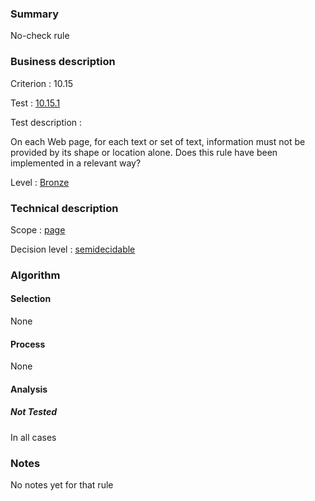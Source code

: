 ### Summary

No-check rule

### Business description

Criterion : 10.15

Test : [10.15.1](http://www.accessiweb.org/index.php/accessiweb-22-english-version.html#test-10-15-1)

Test description :

On each Web page, for each text or set of text, information must not be
provided by its shape or location alone. Does this rule have been
implemented in a relevant way?

Level : [Bronze](/en/category/rules-design/accessiweb-11/level/bronze)

### Technical description

Scope : [page](/en/category/rules-design/accessiweb-11/scope/page)

Decision level :
[semidecidable](/en/category/rules-design/accessiweb-11/decision-level/semidecidable)

### Algorithm

#### Selection

None

#### Process

None

#### Analysis

##### Not Tested

In all cases

### Notes

No notes yet for that rule
